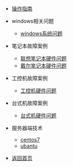 * [操作指南](guide)

* windows相关问题
    * [windows系统问题](/01/windows系统问题/)
    
* 笔记本故障案例
    * [联想笔记本硬件问题](/02/联想/)
    * [戴尔笔记本硬件问题](/02/戴尔/)
    
* 工控机故障案例
    * [工控机硬件问题](/03/工控机/)

* 台式机故障案例
    * [台式机硬件问题](/04/台式机/)

* 服务器端技术
    * [centos7](/05/服务器端技术/centos/)
    * [ubantu](/05/服务器端技术/ubantu/)

* [返回首页](/)